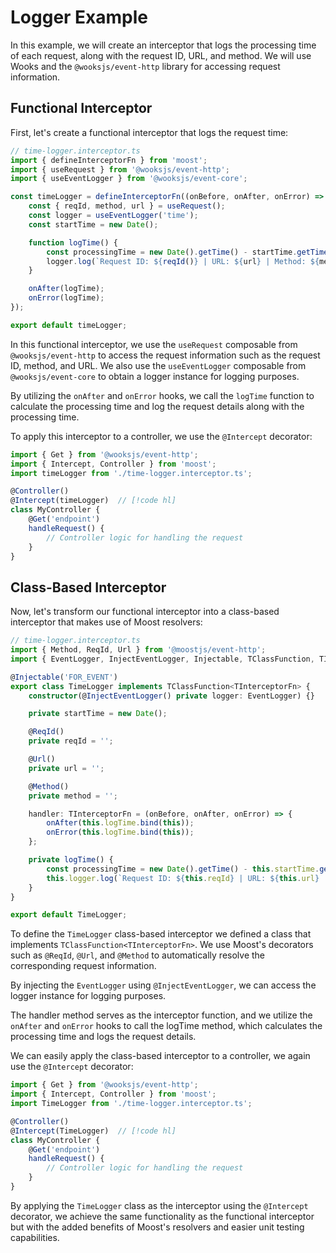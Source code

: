 # Logger Example

In this example, we will create an interceptor that logs the processing time of each request,
along with the request ID, URL, and method.
We will use Wooks and the `@wooksjs/event-http` library for accessing request information.

## Functional Interceptor

First, let's create a functional interceptor that logs the request time:

```ts
// time-logger.interceptor.ts
import { defineInterceptorFn } from 'moost';
import { useRequest } from '@wooksjs/event-http';
import { useEventLogger } from '@wooksjs/event-core';

const timeLogger = defineInterceptorFn((onBefore, onAfter, onError) => {
    const { reqId, method, url } = useRequest();
    const logger = useEventLogger('time');
    const startTime = new Date();

    function logTime() {
        const processingTime = new Date().getTime() - startTime.getTime();
        logger.log(`Request ID: ${reqId()} | URL: ${url} | Method: ${method} | Processing Time: ${processingTime}ms`);
    }

    onAfter(logTime);
    onError(logTime);
});

export default timeLogger;
```

In this functional interceptor, we use the `useRequest` composable from `@wooksjs/event-http` to access the request
information such as the request ID, method, and URL.
We also use the `useEventLogger` composable from `@wooksjs/event-core` to obtain a logger instance for logging purposes.

By utilizing the `onAfter` and `onError` hooks, we call the `logTime` function to calculate the processing time and log the request details along with the processing time.

To apply this interceptor to a controller, we use the `@Intercept` decorator:

```ts
import { Get } from '@wooksjs/event-http';
import { Intercept, Controller } from 'moost';
import timeLogger from './time-logger.interceptor.ts';

@Controller()
@Intercept(timeLogger)  // [!code hl]
class MyController {
    @Get('endpoint')
    handleRequest() {
        // Controller logic for handling the request
    }
}
```

## Class-Based Interceptor
Now, let's transform our functional interceptor into a class-based interceptor that makes use of Moost resolvers:

```ts
// time-logger.interceptor.ts
import { Method, ReqId, Url } from '@moostjs/event-http';
import { EventLogger, InjectEventLogger, Injectable, TClassFunction, TInterceptorFn } from 'moost';

@Injectable('FOR_EVENT')    
export class TimeLogger implements TClassFunction<TInterceptorFn> {  
    constructor(@InjectEventLogger() private logger: EventLogger) {}

    private startTime = new Date();

    @ReqId()        
    private reqId = '';

    @Url()         
    private url = '';

    @Method()    
    private method = '';

    handler: TInterceptorFn = (onBefore, onAfter, onError) => {
        onAfter(this.logTime.bind(this));
        onError(this.logTime.bind(this));
    };

    private logTime() {
        const processingTime = new Date().getTime() - this.startTime.getTime();
        this.logger.log(`Request ID: ${this.reqId} | URL: ${this.url} | Method: ${this.method} | Processing Time: ${processingTime}ms`);
    }
}

export default TimeLogger;
```

To define the `TimeLogger` class-based interceptor we defined a class that implements `TClassFunction<TInterceptorFn>`.
We use Moost's decorators such as `@ReqId`, `@Url`, and `@Method` to automatically resolve the corresponding request information.

By injecting the `EventLogger` using `@InjectEventLogger`, we can access the logger instance for logging purposes.

The handler method serves as the interceptor function, and we utilize the `onAfter` and `onError` hooks to call the logTime method, which calculates the processing time and logs the request details.

We can easily apply the class-based interceptor to a controller, we again use the `@Intercept` decorator:

```ts
import { Get } from '@wooksjs/event-http';
import { Intercept, Controller } from 'moost';
import TimeLogger from './time-logger.interceptor.ts';

@Controller()
@Intercept(TimeLogger)  // [!code hl]
class MyController {
    @Get('endpoint')
    handleRequest() {
        // Controller logic for handling the request
    }
}
```

By applying the `TimeLogger` class as the interceptor using the `@Intercept` decorator,
we achieve the same functionality as the functional interceptor but with the added benefits of Moost's
resolvers and easier unit testing capabilities.
